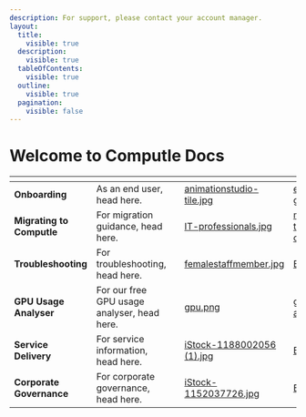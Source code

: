 ```yaml
---
description: For support, please contact your account manager.
layout:
  title:
    visible: true
  description:
    visible: true
  tableOfContents:
    visible: true
  outline:
    visible: true
  pagination:
    visible: false
---
```


# Welcome to Computle Docs

<table data-card-size="large" data-view="cards"><thead><tr><th></th><th></th><th></th><th data-hidden data-card-cover data-type="files"></th><th data-hidden data-card-target data-type="content-ref"></th></tr></thead><tbody><tr><td><strong>Onboarding</strong></td><td>As an end user, head here.</td><td></td><td><a href=".gitbook/assets/animationstudio-tile.jpg">animationstudio-tile.jpg</a></td><td><a href="onboarding/end-user-guide/">end-user-guide</a></td></tr><tr><td><strong>Migrating to Computle</strong></td><td>For migration guidance, head here.</td><td></td><td><a href=".gitbook/assets/IT-professionals.jpg">IT-professionals.jpg</a></td><td><a href="onboarding/migrating-to-computle/">migrating-to-computle</a></td></tr><tr><td><strong>Troubleshooting</strong></td><td>For troubleshooting, head here.</td><td></td><td><a href=".gitbook/assets/femalestaffmember.jpg">femalestaffmember.jpg</a></td><td><a href="broken-reference">Broken link</a></td></tr><tr><td><strong>GPU Usage Analyser</strong></td><td>For our free GPU usage analyser, head here.</td><td></td><td><a href=".gitbook/assets/gpu.png">gpu.png</a></td><td><a href="onboarding/migrating-to-computle/gpu-analyser.md">gpu-analyser.md</a></td></tr><tr><td><strong>Service Delivery</strong></td><td>For service information, head here.</td><td></td><td><a href=".gitbook/assets/iStock-1188002056 (1).jpg">iStock-1188002056 (1).jpg</a></td><td><a href="broken-reference">Broken link</a></td></tr><tr><td><strong>Corporate Governance</strong></td><td>For corporate governance, head here.</td><td></td><td><a href=".gitbook/assets/iStock-1152037726.jpg">iStock-1152037726.jpg</a></td><td><a href="broken-reference">Broken link</a></td></tr></tbody></table>





